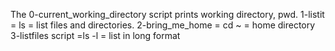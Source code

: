 The 0-current_working_directory script prints working directory, pwd.
1-listit = ls = list files and directories.
2-bring_me_home = cd ~ = home directory
3-listfiles script =ls -l = list in long format
